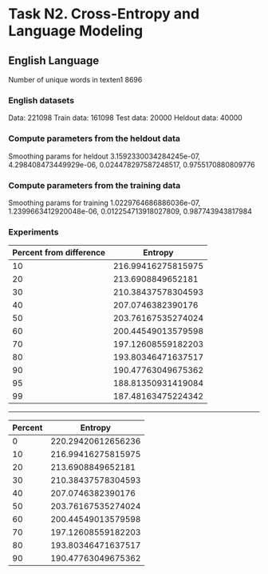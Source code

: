 # Task N2. Cross-Entropy and Language Modeling
## English Language
Number of unique words in texten1 8696
### English datasets
Data: 221098
Train data: 161098
Test data: 20000
Heldout data: 40000
### Compute parameters from the heldout data 
Smoothing params for heldout  3.1592330034284245e-07, 4.298408473449929e-06, 0.024478297587248517, 0.9755170880809776
### Compute parameters from the training data 
Smoothing params for training  1.0229764686886036e-07, 1.2399663412920048e-06, 0.012254713918027809, 0.987743943817984
### Experiments  
| Percent from difference  |         Entropy          |
| ------------------------ | ------------------------ |
| 10                       | 216.99416275815975       |
| 20                       | 213.6908849652181        |
| 30                       | 210.38437578304593       |
| 40                       | 207.0746382390176        |
| 50                       | 203.76167535274024       |
| 60                       | 200.44549013579598       |
| 70                       | 197.12608559182203       |
| 80                       | 193.80346471637517       |
| 90                       | 190.47763049675362       |
| 95                       | 188.81350931419084       |
| 99                       | 187.48163475224342       |

----------------------------------------------------------------------------------------
|         Percent          |         Entropy          |
| ------------------------ | ------------------------ |
| 0                        | 220.29420612656236       |
| 10                       | 216.99416275815975       |
| 20                       | 213.6908849652181        |
| 30                       | 210.38437578304593       |
| 40                       | 207.0746382390176        |
| 50                       | 203.76167535274024       |
| 60                       | 200.44549013579598       |
| 70                       | 197.12608559182203       |
| 80                       | 193.80346471637517       |
| 90                       | 190.47763049675362       |


